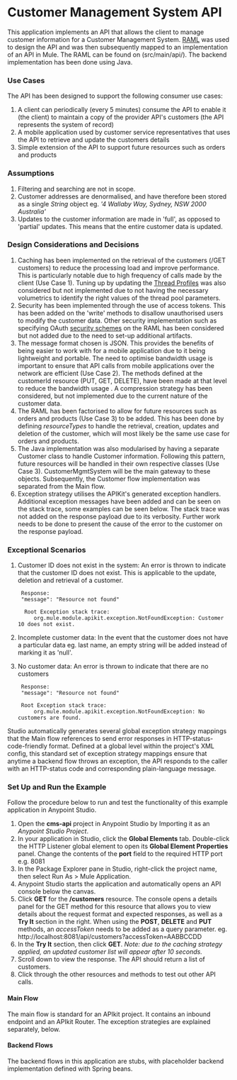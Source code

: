 # Customer Management System API #

This application implements an API that allows the client to manage customer information for a Customer Management System. [RAML](http://raml.org/) was used to design the API and was then subsequently mapped to an implementation of an API in Mule. The RAML can be found on (src/main/api/). The backend implementation has been done using Java.

### Use Cases ###

The API has been designed to support the following consumer use cases:

1. A client can periodically (every 5 minutes) consume the API to enable it (the client) to maintain a copy of the provider API's customers (the API represents the system of record)
2. A mobile application used by customer service representatives that uses the API to retrieve and update the customers details
3. Simple extension of the API to support future resources such as orders and products 

### Assumptions ###

1. Filtering and searching are not in scope.
2. Customer addresses are denormalised, and have therefore been stored as a single *String* object eg. *'4 Wallaby Way, Sydney, NSW 2000 Australia'*
3. Updates to the customer information are made in 'full', as opposed to 'partial' updates. This means that the entire customer data is updated.

### Design Considerations and Decisions ###

1. Caching has been implemented on the retrieval of the customers (/GET customers) to reduce the processing load and improve performance. This is particularly notable due to high frequency of calls made by the client (Use Case 1). Tuning up by updating the [Thread Profiles](https://docs.mulesoft.com/mule-user-guide/v/3.6/tuning-performance) was also considered but not implemented due to not having the necessary volumetrics to identify the right values of the thread pool parameters.
2. Security has been implemented through the use of access tokens. This has been added on the 'write' methods to disallow unauthorised users to modify the customer data. Other security implementation such as specifying OAuth [security schemes](https://github.com/raml-org/raml-spec/blob/master/versions/raml-08/raml-08.md#security) on the RAML has been considered but not added due to the need to set-up additional artifacts.
3. The message format chosen is JSON. This provides the benefits of being easier to work with for a mobile application due to it being lightweight and portable. The need to optimise bandwidth usage is important to ensure that API calls from mobile applications over the network are efficient (Use Case 2). The methods defined at the customerId resource (PUT, GET, DELETE), have been made at that level to reduce the bandwidth usage . A compression strategy has been considered, but not implemented due to the current nature of the customer data.
4. The RAML has been factorised to allow for future resources such as orders and products (Use Case 3) to be added. This has been done by defining *resourceTypes* to handle the retrieval, creation, updates and deletion of the customer, which will most likely be the same use case for orders and products.
5. The Java implementation was also modularised by having a separate Customer class to handle Customer information. Following this pattern, future resources will be handled in their own respective classes (Use Case 3). CustomerMgmtSystem will be the main gateway to these objects. Subsequently, the Customer flow implementation was separated from the Main flow.
6. Exception strategy utilises the APIKit's generated exception handlers. Additional exception messages have been added and can be seen on the stack trace, some examples can be seen below. The stack trace was not added on the response payload due to its verbosity. Further work needs to be done to present the cause of the error to the customer on the response payload.

### Exceptional Scenarios ###

1. Customer ID does not exist in the system:
		An error is thrown to indicate that the customer ID does not exist. This is applicable to the update, deletion and retrieval of a customer.

		Response:
		"message": "Resource not found"

		 Root Exception stack trace:
			org.mule.module.apikit.exception.NotFoundException: Customer 10 does not exist.

2. Incomplete customer data:
		In the event that the customer does not have a particular data eg. last name, an empty string will be added instead of marking it as 'null'.

3. No customer data:
		An error is thrown to indicate that there are no customers

		Response:
		"message": "Resource not found"

		Root Exception stack trace:
			org.mule.module.apikit.exception.NotFoundException: No customers are found.

Studio automatically generates several global exception strategy mappings that the Main flow references to send error responses in HTTP-status-code-friendly format. Defined at a global level within the project's XML config, this standard set of exception strategy mappings ensure that anytime a backend flow throws an exception, the API responds to the caller with an HTTP-status code and corresponding plain-language message.

### Set Up and Run the Example ###

Follow the procedure below to run and test the functionality of this example application in Anypoint Studio.

1. Open the **cms-api** project in Anypoint Studio by Importing it as an *Anypoint Studio Project*.
2. In your application in Studio, click the **Global Elements** tab. Double-click the HTTP Listener global element to open its **Global Element Properties** panel. Change the contents of the **port** field to the required HTTP port e.g. 8081
3. In the Package Explorer pane in Studio, right-click the project name, then select Run As > Mule Application.
4. Anypoint Studio starts the application and automatically opens an API console below the canvas.
5. Click **GET** for the **/customers** resource.
The console opens a details panel for the GET method for this resource that allows you to view details about the request format and expected responses, as well as a **Try It** section in the right.
When using the **POST**, **DELETE** and **PUT** methods, an *accessToken* needs to be added as a query parameter. eg. http://localhost:8081/api/customers?accessToken=AABBCCDD
6. In the **Try It** section, then click **GET**. *Note: due to the caching strategy applied, an updated customer list will appear after 10 seconds.*
7. Scroll down to view the response. The API should return a list of customers.
8. Click through the other resources and methods to test out other API calls.

#### Main Flow

The main flow is standard for an APIkit project. It contains an inbound endpoint and an APIkit Router. The exception strategies are explained separately, below.

#### Backend Flows ####

The backend flows in this application are stubs, with placeholder backend implementation defined with Spring beans.
